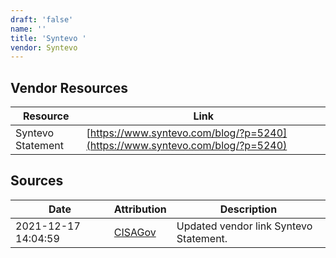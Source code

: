 ```yaml
---
draft: 'false'
name: ''
title: 'Syntevo '
vendor: Syntevo
---
```


## Vendor Resources
| Resource | Link |
| --- | --- |
| Syntevo Statement | [https://www.syntevo.com/blog/?p=5240](https://www.syntevo.com/blog/?p=5240) |



## Sources
| Date | Attribution | Description |
| --- | --- | --- |
| 2021-12-17 14:04:59 | [CISAGov](https://raw.githubusercontent.com/cisagov/log4j-affected-db/develop/README.md) | Updated vendor link Syntevo Statement.  |
